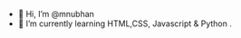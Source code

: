 - 👋 Hi, I’m @mnubhan
- 🌱 I’m currently learning HTML,CSS, Javascript & Python
.

<!---
mnubhan/mnubhan is a ✨ special ✨ repository because its `README.md` (this file) appears on your GitHub profile.
You can click the Preview link to take a look at your changes.
--->
